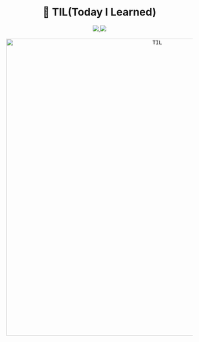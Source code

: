 <h1 align="center">📝 TIL(Today I Learned)</h1>

<div align="center">
    <a href="https://app.netlify.com/sites/younho9-til/deploys" target="_blank"> 
        <img art="Netlify Status" src="https://api.netlify.com/api/v1/badges/1e35c998-4b16-4905-930a-b3621572c080/deploy-status"/>
    </a>
    <a href="https://hits.seeyoufarm.com">
        <img art="Hits" src="https://hits.seeyoufarm.com/api/count/incr/badge.svg?url=https%3A%2F%2Fgithub.com%2Fyounho9%2FTIL"/>
    </a>
</div>

<br>

<div align="center">
    <kbd>
        <a href="https://til.younho9.dev">
            <img width="800" alt="TIL" src="https://user-images.githubusercontent.com/48426991/107970070-fd292400-6ff3-11eb-9d54-90b449bc0db9.png">
        </a>
    </kbd>
</div>
